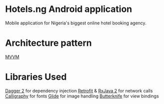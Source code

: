# Hotels.ng Android application
Mobile application for Nigeria's biggest online hotel booking agency.

# Architecture pattern
[MVVM](https://developer.android.com/topic/libraries/architecture/guide.html)

# Libraries Used
[Dagger 2](https://google.github.io/dagger) for dependency injection
[Retrofit](https://github.com/square/retrofit) & [RxJava 2](https://github.com/ReactiveX/RxJava) for network calls
[Calligraphy](https://github.com/chrisjenx/Calligraphy) for fonts
[Glide](https://github.com/bumptech/glide) for image handling
[Butterknife](https://github.com/JakeWharton/butterknife) for view bindings
